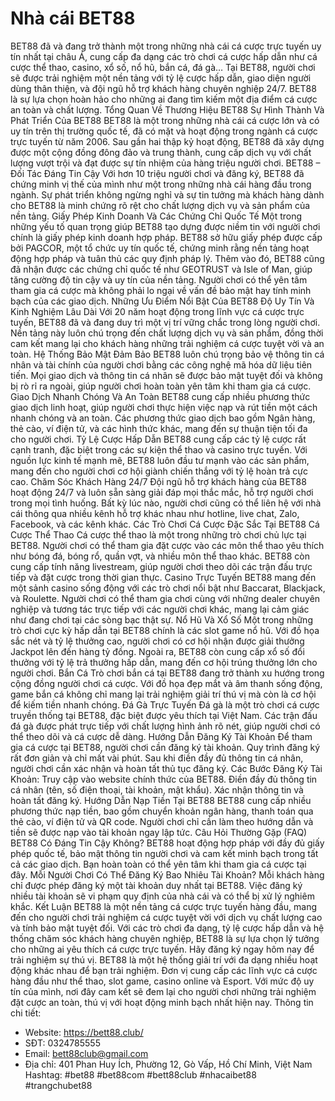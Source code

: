 # Nhà cái BET88
BET88 đã và đang trở thành một trong những nhà cái cá cược trực tuyến uy tín nhất tại châu Á, cung cấp đa dạng các trò chơi cá cược hấp dẫn như cá cược thể thao, casino, xổ số, nổ hũ, bắn cá, đá gà… Tại BET88, người chơi sẽ được trải nghiệm một nền tảng với tỷ lệ cược hấp dẫn, giao diện người dùng thân thiện, và đội ngũ hỗ trợ khách hàng chuyên nghiệp 24/7. BET88 là sự lựa chọn hoàn hảo cho những ai đang tìm kiếm một địa điểm cá cược an toàn và chất lượng.
Tổng Quan Về Thương Hiệu BET88
Sự Hình Thành Và Phát Triển Của BET88
BET88 là một trong những nhà cái cá cược lớn và có uy tín trên thị trường quốc tế, đã có mặt và hoạt động trong ngành cá cược trực tuyến từ năm 2006. Sau gần hai thập kỷ hoạt động, BET88 đã xây dựng được một cộng đồng đông đảo và trung thành, cung cấp dịch vụ với chất lượng vượt trội và đạt được sự tín nhiệm của hàng triệu người chơi.
BET88 – Đối Tác Đáng Tin Cậy
Với hơn 10 triệu người chơi và đăng ký, BET88 đã chứng minh vị thế của mình như một trong những nhà cái hàng đầu trong ngành. Sự phát triển không ngừng nghỉ và sự tin tưởng mà khách hàng dành cho BET88 là minh chứng rõ rệt cho chất lượng dịch vụ và sản phẩm của nền tảng.
Giấy Phép Kinh Doanh Và Các Chứng Chỉ Quốc Tế
Một trong những yếu tố quan trọng giúp BET88 tạo dựng được niềm tin với người chơi chính là giấy phép kinh doanh hợp pháp. BET88 sở hữu giấy phép được cấp bởi PAGCOR, một tổ chức uy tín quốc tế, chứng minh rằng nền tảng hoạt động hợp pháp và tuân thủ các quy định pháp lý.
Thêm vào đó, BET88 cũng đã nhận được các chứng chỉ quốc tế như GEOTRUST và Isle of Man, giúp tăng cường độ tin cậy và uy tín của nền tảng. Người chơi có thể yên tâm tham gia cá cược mà không phải lo ngại về vấn đề bảo mật hay tính minh bạch của các giao dịch.
Những Ưu Điểm Nổi Bật Của BET88
Độ Uy Tín Và Kinh Nghiệm Lâu Dài
Với 20 năm hoạt động trong lĩnh vực cá cược trực tuyến, BET88 đã và đang duy trì một vị trí vững chắc trong lòng người chơi. Nền tảng này luôn chú trọng đến chất lượng dịch vụ và sản phẩm, đồng thời cam kết mang lại cho khách hàng những trải nghiệm cá cược tuyệt vời và an toàn.
Hệ Thống Bảo Mật Đảm Bảo
BET88 luôn chú trọng bảo vệ thông tin cá nhân và tài chính của người chơi bằng các công nghệ mã hóa dữ liệu tiên tiến. Mọi giao dịch và thông tin cá nhân sẽ được bảo mật tuyệt đối và không bị rò rỉ ra ngoài, giúp người chơi hoàn toàn yên tâm khi tham gia cá cược.
Giao Dịch Nhanh Chóng Và An Toàn
BET88 cung cấp nhiều phương thức giao dịch linh hoạt, giúp người chơi thực hiện việc nạp và rút tiền một cách nhanh chóng và an toàn. Các phương thức giao dịch bao gồm Ngân hàng, thẻ cào, ví điện tử, và các hình thức khác, mang đến sự thuận tiện tối đa cho người chơi.
Tỷ Lệ Cược Hấp Dẫn
BET88 cung cấp các tỷ lệ cược rất cạnh tranh, đặc biệt trong các sự kiện thể thao và casino trực tuyến. Với nguồn lực kinh tế mạnh mẽ, BET88 luôn đầu tư mạnh vào các sản phẩm, mang đến cho người chơi cơ hội giành chiến thắng với tỷ lệ hoàn trả cực cao.
Chăm Sóc Khách Hàng 24/7
Đội ngũ hỗ trợ khách hàng của BET88 hoạt động 24/7 và luôn sẵn sàng giải đáp mọi thắc mắc, hỗ trợ người chơi trong mọi tình huống. Bất kỳ lúc nào, người chơi cũng có thể liên hệ với nhà cái thông qua nhiều kênh hỗ trợ khác nhau như hotline, live chat, Zalo, Facebook, và các kênh khác.
Các Trò Chơi Cá Cược Đặc Sắc Tại BET88
Cá Cược Thể Thao
Cá cược thể thao là một trong những trò chơi chủ lực tại BET88. Người chơi có thể tham gia đặt cược vào các môn thể thao yêu thích như bóng đá, bóng rổ, quần vợt, và nhiều môn thể thao khác. BET88 còn cung cấp tính năng livestream, giúp người chơi theo dõi các trận đấu trực tiếp và đặt cược trong thời gian thực.
Casino Trực Tuyến
BET88 mang đến một sảnh casino sống động với các trò chơi nổi bật như Baccarat, Blackjack, và Roulette. Người chơi có thể tham gia chơi cùng với những dealer chuyên nghiệp và tương tác trực tiếp với các người chơi khác, mang lại cảm giác như đang chơi tại các sòng bạc thật sự.
Nổ Hũ Và Xổ Số
Một trong những trò chơi cực kỳ hấp dẫn tại BET88 chính là các slot game nổ hũ. Với đồ họa sắc nét và tỷ lệ thưởng cao, người chơi có cơ hội nhận được giải thưởng Jackpot lên đến hàng tỷ đồng. Ngoài ra, BET88 còn cung cấp xổ số đổi thưởng với tỷ lệ trả thưởng hấp dẫn, mang đến cơ hội trúng thưởng lớn cho người chơi.
Bắn Cá
Trò chơi bắn cá tại BET88 đang trở thành xu hướng trong cộng đồng người chơi cá cược. Với đồ họa đẹp mắt và âm thanh sống động, game bắn cá không chỉ mang lại trải nghiệm giải trí thú vị mà còn là cơ hội để kiếm tiền nhanh chóng.
Đá Gà Trực Tuyến
Đá gà là một trò chơi cá cược truyền thống tại BET88, đặc biệt được yêu thích tại Việt Nam. Các trận đấu đá gà được phát trực tiếp với chất lượng hình ảnh rõ nét, giúp người chơi có thể theo dõi và cá cược dễ dàng.
Hướng Dẫn Đăng Ký Tài Khoản
Để tham gia cá cược tại BET88, người chơi cần đăng ký tài khoản. Quy trình đăng ký rất đơn giản và chỉ mất vài phút. Sau khi điền đầy đủ thông tin cá nhân, người chơi cần xác nhận và hoàn tất thủ tục đăng ký.
Các Bước Đăng Ký Tài Khoản:
Truy cập vào website chính thức của BET88.
Điền đầy đủ thông tin cá nhân (tên, số điện thoại, tài khoản, mật khẩu).
Xác nhận thông tin và hoàn tất đăng ký.
Hướng Dẫn Nạp Tiền Tại BET88
BET88 cung cấp nhiều phương thức nạp tiền, bao gồm chuyển khoản ngân hàng, thanh toán qua thẻ cào, ví điện tử và QR code. Người chơi chỉ cần làm theo hướng dẫn và tiền sẽ được nạp vào tài khoản ngay lập tức.
Câu Hỏi Thường Gặp (FAQ)
BET88 Có Đáng Tin Cậy Không?
BET88 hoạt động hợp pháp với đầy đủ giấy phép quốc tế, bảo mật thông tin người chơi và cam kết minh bạch trong tất cả các giao dịch. Bạn hoàn toàn có thể yên tâm khi tham gia cá cược tại đây.
Mỗi Người Chơi Có Thể Đăng Ký Bao Nhiêu Tài Khoản?
Mỗi khách hàng chỉ được phép đăng ký một tài khoản duy nhất tại BET88. Việc đăng ký nhiều tài khoản sẽ vi phạm quy định của nhà cái và có thể bị xử lý nghiêm khắc.
Kết Luận
BET88 là một nền tảng cá cược trực tuyến hàng đầu, mang đến cho người chơi trải nghiệm cá cược tuyệt vời với dịch vụ chất lượng cao và tính bảo mật tuyệt đối. Với các trò chơi đa dạng, tỷ lệ cược hấp dẫn và hệ thống chăm sóc khách hàng chuyên nghiệp, BET88 là sự lựa chọn lý tưởng cho những ai yêu thích cá cược trực tuyến. Hãy đăng ký ngay hôm nay để trải nghiệm sự thú vị.
BET88 là một hệ thống giải trí với đa dạng nhiều hoạt động khác nhau để bạn trải nghiệm. Đơn vị cung cấp các lĩnh vực cá cược hàng đầu như thể thao, slot game, casino online và Esport. Với mức độ uy tín của mình, nơi đây cam kết sẽ đem lại cho người chơi những trải nghiệm đặt cược an toàn, thú vị với hoạt động minh bạch nhất hiện nay.
Thông tin chi tiết:
- Website: https://bett88.club/
- SĐT: 0324785555
- Email: bett88club@gmail.com
- Địa chỉ: 401 Phan Huy Ích, Phường 12, Gò Vấp, Hồ Chí Minh, Việt Nam
Hashtag: #bet88 #bet88com #bett88club #nhacaibet88 #trangchubet88 